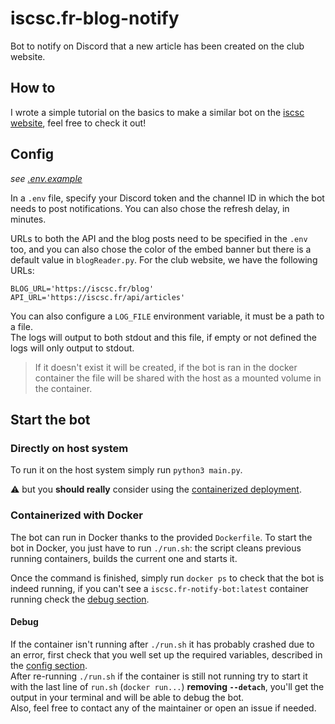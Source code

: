 # iscsc.fr-blog-notify

Bot to notify on Discord that a new article has been created on the club website.

## How to

I wrote a simple tutorial on the basics to make a similar bot on the [iscsc website](https://iscsc.fr/blog/638fdec624bc362fff7a2d18), feel free to check it out!

## Config
*see [.env.example](./.env.example)*

In a `.env` file, specify your Discord token and the channel ID in which the bot needs to post notifications. You can also chose the refresh delay, in minutes.

URLs to both the API and the blog posts need to be specified in the `.env` too, and you can also chose the color of the embed banner but there is a default value in `blogReader.py`. For the club website, we have the following URLs:

```
BLOG_URL='https://iscsc.fr/blog'
API_URL='https://iscsc.fr/api/articles'
```

You can also configure a `LOG_FILE` environment variable, it must be a path to a file.  
The logs will output to both stdout and this file, if empty or not defined the logs will only output to stdout.  
> If it doesn't exist it will be created, if the bot is ran in the docker container the file will be shared with the host as a mounted volume in the container.

## Start the bot
### Directly on host system
To run it on the host system simply run `python3 main.py`.

:warning: but you **should really** consider using the [containerized deployment](#Containerized-with-Docker).

### Containerized with Docker
The bot can run in Docker thanks to the provided `Dockerfile`. To start the bot in Docker, you just have to run `./run.sh`: the script cleans previous running containers, builds the current one and starts it.

Once the command is finished, simply run `docker ps` to check that the bot is indeed running, if you can't see a `iscsc.fr-notify-bot:latest` container running check the [debug section](#Debug).

#### Debug
If the container isn't running after `./run.sh` it has probably crashed due to an error, first check that you well set up the required variables, described in the [config section](#Config).  
After re-running `./run.sh` if the container is still not running try to start it with the last line of `run.sh` (`docker run...`) **removing `--detach`**, you'll get the output in your terminal and will be able to debug the bot.  
Also, feel free to contact any of the maintainer or open an issue if needed.